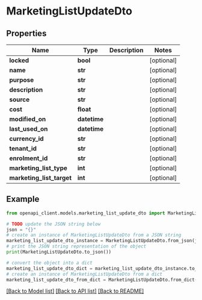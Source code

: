 # MarketingListUpdateDto


## Properties

Name | Type | Description | Notes
------------ | ------------- | ------------- | -------------
**locked** | **bool** |  | [optional] 
**name** | **str** |  | [optional] 
**purpose** | **str** |  | [optional] 
**description** | **str** |  | [optional] 
**source** | **str** |  | [optional] 
**cost** | **float** |  | [optional] 
**modified_on** | **datetime** |  | [optional] 
**last_used_on** | **datetime** |  | [optional] 
**currency_id** | **str** |  | [optional] 
**tenant_id** | **str** |  | [optional] 
**enrolment_id** | **str** |  | [optional] 
**marketing_list_type** | **int** |  | [optional] 
**marketing_list_target** | **int** |  | [optional] 

## Example

```python
from openapi_client.models.marketing_list_update_dto import MarketingListUpdateDto

# TODO update the JSON string below
json = "{}"
# create an instance of MarketingListUpdateDto from a JSON string
marketing_list_update_dto_instance = MarketingListUpdateDto.from_json(json)
# print the JSON string representation of the object
print(MarketingListUpdateDto.to_json())

# convert the object into a dict
marketing_list_update_dto_dict = marketing_list_update_dto_instance.to_dict()
# create an instance of MarketingListUpdateDto from a dict
marketing_list_update_dto_from_dict = MarketingListUpdateDto.from_dict(marketing_list_update_dto_dict)
```
[[Back to Model list]](../README.md#documentation-for-models) [[Back to API list]](../README.md#documentation-for-api-endpoints) [[Back to README]](../README.md)


